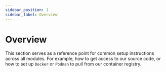 ```yaml
---
sidebar_position: 1
sidebar_label: Overview
---
```


# Overview

This section serves as a reference point for common setup instructions across all modules. For example, how to get
access to our source code, or how to set up `Docker` or `Podman` to pull from our container registry.
